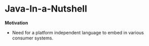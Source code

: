 # Java-In-a-Nutshell
  
**Motivation**
  
* Need for a platform independent language to embed in various consumer systems.
